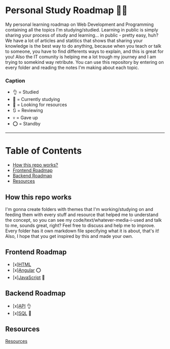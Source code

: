 # Personal Study Roadmap :notebook::girl:

My personal learning roadmap on Web Development and Programming containing all the topics I'm studying/studied. 
Learning in public is simply sharing your process of study and learning... in public - pretty easy, huh? We have a lot of articles and statitics that shows that sharing your knowledge is the best way to do anything, because when you teach or talk to someone, you have to find differents ways to explain, and this is great for you! Also the IT comunity is helping me a lot trough my journey and  I am trying to somekind way retribute. You can use this repository by entering on every folder and reading the notes I'm making about each topic. 


### Caption


- :ok_hand: = Studied 
- :memo: = Currently studying 
- :eyes: = Looking for resources
- :arrows_clockwise: = Reviewing
- :skull: =  Gave up
- :o: = Standby



---


# Table of Contents
 - [How this repo works?](#how-this-repo-works)
 - [Frontend Roadmap](#frontend-roadmap)
 - [Backend Roadmap](#backend-roadmap)
 - [Resources](#resources)

## How this repo works
I'm gonna create folders with themes that I'm working/studying on and feeding them with every stuff and resource that helped me to understand the concept, so you can see my code/text/whatever-media-i-used and talk to me, sounds great, right? Feel free to discuss and help me to improve. Every folder has it own markdown file specifying what it is about, that's it! Also, I hope that you get inspired by this and made your own. 

## Frontend Roadmap
- [x][HTML](#html)
- [x][Angular](frontend/angular.md) :o:
- [x][JavaScript](frontend/javascript.md)  :memo:

## Backend Roadmap
- [x][API](backend/api.md) :ok_hand:
- [x][SQL](backend/sql.md) :memo:

## Resources 
[Resources](#resources)